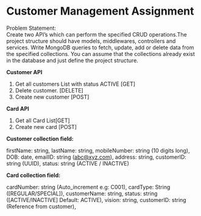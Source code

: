 # Customer Management Assignment

Problem Statement: </br>
Create two API’s which can perform the specified CRUD operations.The project structure should
have models, middlewares, controllers and services. Write MongoDB queries to fetch, update,
add or delete data from the specified collections. You can assume that the collections already
exist in the database and just define the project structure.


<B> Customer API </B>
1. Get all customers List with status ACTIVE [GET]
2. Delete customer. [DELETE]
3. Create new customer [POST]


<B> Card API </B>
1. Get all Card List[GET]
2. Create new card [POST]


<B> Customer collection field: </B> </br>

firstName: string,
lastName: string,
mobileNumber: string (10 digits long),
DOB: date,
emailID: string (abc@xyz.com),
address: string,
customerID: string (UUID),
status: string (ACTIVE / INACTIVE) </br>


<B> Card collection field: </B> </br>

cardNumber: string (Auto_increment e.g: C001),
cardType: String ([REGULAR/SPECIAL]),
customerName: string,
status: string ([ACTIVE/INACTIVE] Default: ACTIVE),
vision: string,
customerID: string (Reference from customer),

